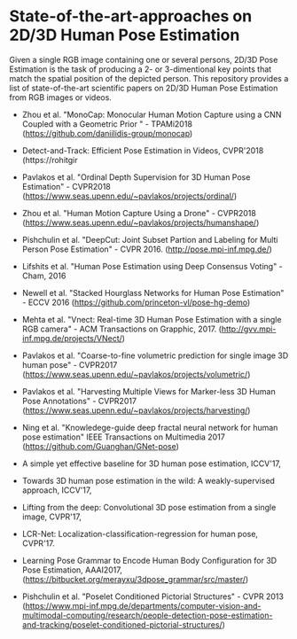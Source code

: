 # State-of-the-art-approaches on 2D/3D Human Pose Estimation
Given a single RGB image containing one or several persons, 2D/3D Pose Estimation is the task of producing a 2- or 3-dimentional key points that match the spatial position of the depicted person. This repository provides a list of state-of-the-art scientific papers on 2D/3D Human Pose Estimation from RGB images or videos. 

* Zhou  et al. "MonoCap: Monocular Human Motion Capture using a CNN Coupled with a Geometric Prior " - TPAMi2018 (https://github.com/daniilidis-group/monocap)

* Detect-and-Track: Efficient Pose Estimation in Videos, CVPR'2018 (https://rohitgir

* Pavlakos  et al. "Ordinal Depth Supervision for 3D Human Pose Estimation" - CVPR2018 (https://www.seas.upenn.edu/~pavlakos/projects/ordinal/)

* Zhou et al. "Human Motion Capture Using a Drone" - CVPR2018 (https://www.seas.upenn.edu/~pavlakos/projects/humanshape/)

* Pishchulin et al. "DeepCut: Joint Subset Partion and Labeling for Multi Person Pose Estimation" - CVPR 2016. (http://pose.mpi-inf.mpg.de/)

* Lifshits et al. "Human Pose Estimation using Deep Consensus Voting" - Cham, 2016

* Newell et al. "Stacked Hourglass Networks for Human Pose Estimation" - ECCV 2016 (https://github.com/princeton-vl/pose-hg-demo)

* Mehta et al. "Vnect: Real-time 3D Human Pose Estimation with a single RGB camera" - ACM Transactions on Grapphic, 2017. (http://gvv.mpi-inf.mpg.de/projects/VNect/)

* Pavlakos et al. "Coarse-to-fine volumetric prediction for single image 3D human pose" - CVPR2017 (https://www.seas.upenn.edu/~pavlakos/projects/volumetric/)

* Pavlakos et al.  "Harvesting Multiple Views for Marker-less 3D Human Pose Annotations" - CVPR2017 (https://www.seas.upenn.edu/~pavlakos/projects/harvesting/)

* Ning et al. "Knowledege-guide deep fractal neural network for human pose estimation" IEEE Transactions on Multimedia 2017 (https://github.com/Guanghan/GNet-pose)

* A simple yet effective baseline for 3D human pose estimation, ICCV'17, 

* Towards 3D human pose estimation in the wild: A weakly-supervised approach, ICCV'17,

* Lifting from the deep: Convolutional 3D pose estimation from a single image, CVPR'17, 

* LCR-Net: Localization-classification-regression for human pose, CVPR'17.

* Learning Pose Grammar to Encode Human Body Configuration for 3D Pose Estimation, AAAI2017, (https://bitbucket.org/merayxu/3dpose_grammar/src/master/)

* Pishchulin et al. "Poselet Conditioned Pictorial Structures" - CVPR 2013 (https://www.mpi-inf.mpg.de/departments/computer-vision-and-multimodal-computing/research/people-detection-pose-estimation-and-tracking/poselet-conditioned-pictorial-structures/)


